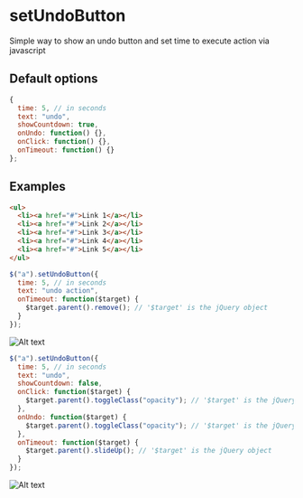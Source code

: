 # setUndoButton
Simple way to show an undo button and set time to execute action via javascript

Default options
--------------
```javascript
{
  time: 5, // in seconds
  text: "undo",
  showCountdown: true,
  onUndo: function() {},
  onClick: function() {},
  onTimeout: function() {}
};
```

Examples
--------------

```html
<ul>
  <li><a href="#">Link 1</a></li>
  <li><a href="#">Link 2</a></li>
  <li><a href="#">Link 3</a></li>
  <li><a href="#">Link 4</a></li>
  <li><a href="#">Link 5</a></li>
</ul>
```

```javascript
$("a").setUndoButton({
  time: 5, // in seconds
  text: "undo action",
  onTimeout: function($target) {
    $target.parent().remove(); // '$target' is the jQuery object
  }
});
```
![Alt text](http://g.recordit.co/0fTi6PMEsm.gif "Example")

```javascript
$("a").setUndoButton({
  time: 5, // in seconds
  text: "undo",
  showCountdown: false,
  onClick: function($target) {
    $target.parent().toggleClass("opacity"); // '$target' is the jQuery object
  },
  onUndo: function($target) {
    $target.parent().toggleClass("opacity"); // '$target' is the jQuery object
  },
  onTimeout: function($target) {
    $target.parent().slideUp(); // '$target' is the jQuery object
  }
});
```
![Alt text](http://s17.postimg.org/b1pmy7rz3/js_click_v2.gif "Example")

